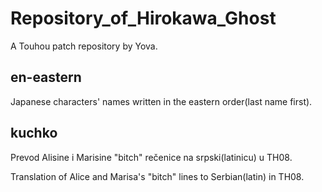 # Repository_of_Hirokawa_Ghost
A Touhou patch repository by Yova.

## en-eastern

Japanese characters' names written in the eastern order(last name first).

## kuchko

Prevod Alisine i Marisine "bitch" rečenice na srpski(latinicu) u TH08.

Translation of Alice and Marisa's "bitch" lines to Serbian(latin) in TH08.

